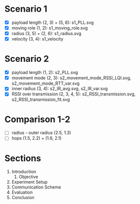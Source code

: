 # Scenario 1

- [x] payload length (2, 3) + (5, 6): s1_PLL.svg
- [x] moving role (1, 2): s1_moving_role.svg
- [x] radius (3, 5) + (2, 6): s1_radius.svg
- [x] velocity (3, 4): s1_velocity

# Scenario 2

- [x] payload length (1, 2): s2_PLL.svg
- [x] movement mode (2, 3): s2_movement_mode_RSSI_LQI.svg, s2_movement_mode_RTT_var.svg
- [x] inner radius (3, 4): s2_IR_avg.svg, s2_IR_var.svg
- [x] RSSI over transmission (2, 3, 4, 5): s2_RSSI_transmission.svg, s2_RSSI_transmission_fit.svg

# Comparison 1-2

- [ ] radius - outer radius (2.5, 1.3)
- [ ] hops (1.5, 2.2) + (1.6, 2.1)

# Sections

1. Introduction
    1. Objective
1. Experiment Setup
1. Communication Scheme
1. Evaluation
1. Conclusion
